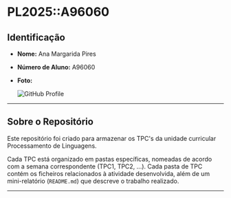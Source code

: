 # PL2025::A96060

## Identificação
- **Nome:** Ana Margarida Pires
- **Número de Aluno:** A96060
- **Foto:** 

    
    ![GitHub Profile](https://github.com/0801margarida.png)

---

## Sobre o Repositório
Este repositório foi criado para armazenar os TPC's da unidade curricular Processamento de Linguagens. 

Cada TPC está organizado em pastas específicas, nomeadas de acordo com a semana correspondente (TPC1, TPC2, ...).
Cada pasta de TPC contém os ficheiros relacionados à atividade desenvolvida, além de um mini-relatório (`README.md`) que descreve o trabalho realizado.

---

